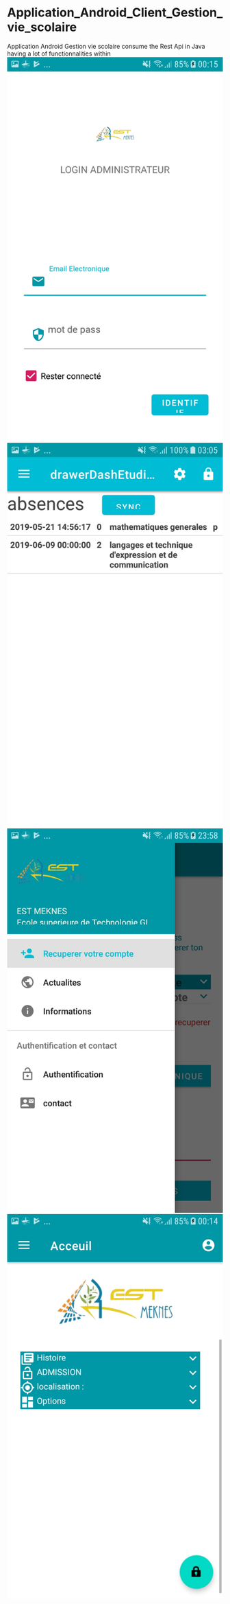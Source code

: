 # Application_Android_Client_Gestion_vie_scolaire
Application Android Gestion vie scolaire consume the Rest Api in Java having a lot of functionnalities within
![](ge1.jpg)
![](ge2.jpg)
![](ge3.jpg)
![](ge4.jpg)
